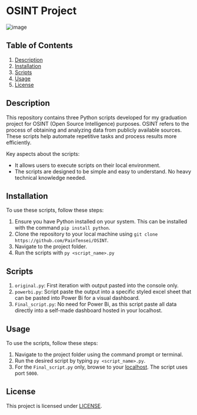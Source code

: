 # OSINT Project

![image](https://github.com/PainTensei/OSINT/assets/43404217/ca107b9e-9cbe-4c00-9e37-e6423fdcfeaf)

## Table of Contents
1. [Description](#description)
2. [Installation](#installation)
3. [Scripts](#scripts)
4. [Usage](#usage)
5. [License](#license)

## Description
This repository contains three Python scripts developed for my graduation project for OSINT (Open Source Intelligence) purposes.
OSINT refers to the process of obtaining and analyzing data from publicly available sources.
These scripts help automate repetitive tasks and process results more efficiently.

Key aspects about the scripts:

- It allows users to execute scripts on their local environment.
- The scripts are designed to be simple and easy to understand. No heavy technical knowledge needed.

## Installation

To use these scripts, follow these steps:

1. Ensure you have Python installed on your system. This can be installed with the command `pip install python`.
2. Clone the repository to your local machine using `git clone https://github.com/PainTensei/OSINT`.
3. Navigate to the project folder.
4. Run the scripts with `py <script_name>.py`

## Scripts

1. `original.py`: First iteration with output pasted into the console only.
2. `powerbi.py`: Script paste the output into a specific styled excel sheet that can be pasted into Power Bi for a visual dashboard.
3. `Final_script.py`: No need for Power Bi, as this script paste all data directly into a self-made dashboard hosted in your localhost.

## Usage

To use the scripts, follow these steps:

1. Navigate to the project folder using the command prompt or terminal.
2. Run the desired script by typing `py <script_name>.py`.
3. For the `Final_script.py` only, browse to your [localhost](http://127.0.0.1:5000). The script uses port `5000`.

## License

This project is licensed under [LICENSE](LICENSE).
